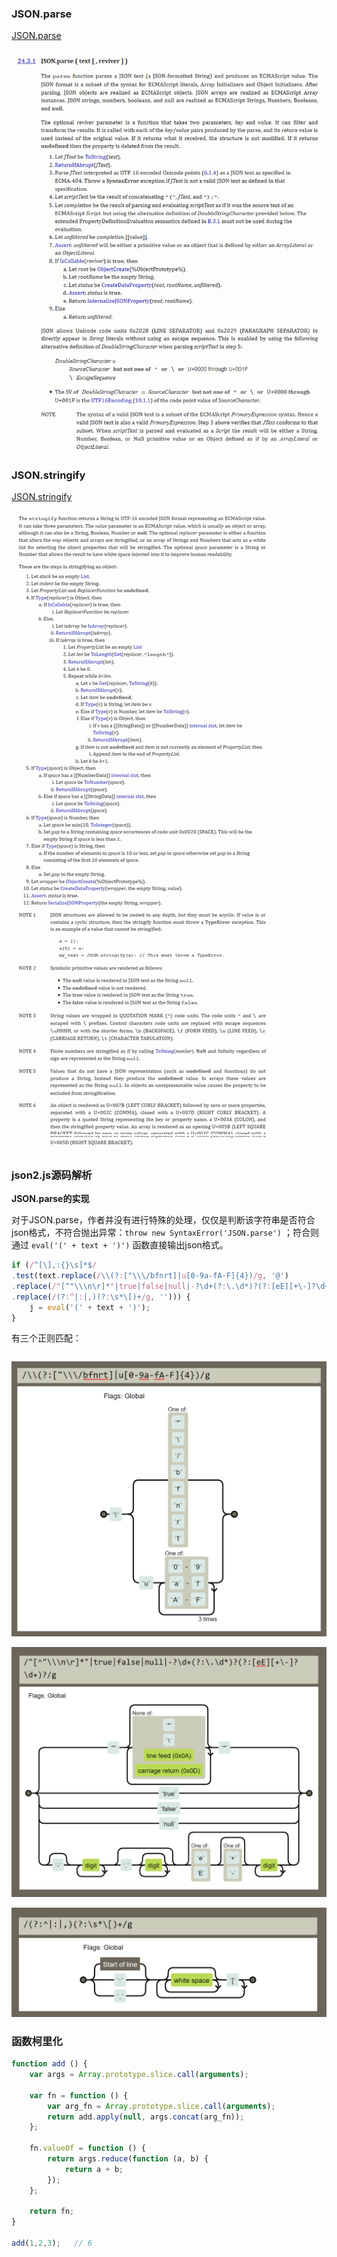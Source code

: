 
### JSON.parse

[JSON.parse](https://www.ecma-international.org/ecma-262/6.0/#sec-json.parse)

![parse](https://github.com/jarvis12138/blog/blob/master/question/image/JSON.parse.png?raw=true)

### JSON.stringify

[JSON.stringify](https://www.ecma-international.org/ecma-262/6.0/#sec-json.stringify)

![stringify](https://github.com/jarvis12138/blog/blob/master/question/image/JSON.stringify.png?raw=true)

### json2.js源码解析

<b>JSON.parse的实现</b>

对于JSON.parse，作者并没有进行特殊的处理，仅仅是判断该字符串是否符合json格式，不符合抛出异常：`throw new SyntaxError('JSON.parse')` ；符合则通过 `eval('(' + text + ')')` 函数直接输出json格式。

```javascript
if (/^[\],:{}\s]*$/
.test(text.replace(/\\(?:["\\\/bfnrt]|u[0-9a-fA-F]{4})/g, '@')
.replace(/"[^"\\\n\r]*"|true|false|null|-?\d+(?:\.\d*)?(?:[eE][+\-]?\d+)?/g, ']')
.replace(/(?:^|:|,)(?:\s*\[)+/g, ''))) {
    j = eval('(' + text + ')');
}
```

有三个正则匹配：

```javascript

```

![parse](https://github.com/jarvis12138/blog/blob/master/question/image/regexp1.png?raw=true)

![parse](https://github.com/jarvis12138/blog/blob/master/question/image/regexp2.png?raw=true)

![parse](https://github.com/jarvis12138/blog/blob/master/question/image/regexp3.png?raw=true)

### 函数柯里化

```javascript
function add () {
    var args = Array.prototype.slice.call(arguments);

    var fn = function () {
        var arg_fn = Array.prototype.slice.call(arguments);
        return add.apply(null, args.concat(arg_fn));
    };

    fn.valueOf = function () {
        return args.reduce(function (a, b) {
            return a + b;
        });
    };

    return fn;
}

add(1,2,3);   // 6
```